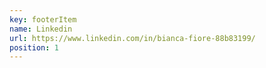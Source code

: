 ```yaml
---
key: footerItem
name: Linkedin
url: https://www.linkedin.com/in/bianca-fiore-88b83199/
position: 1
---
```

